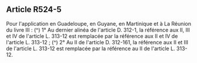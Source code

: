 ## Article R524-5

Pour l'application en Guadeloupe, en Guyane, en Martinique et à La Réunion du livre III : (^)
1° Au dernier alinéa de l'article D. 312-1, la référence aux II, III et IV de l'article L. 313-12 est remplacée par
la référence aux II et IV de l'article L. 313-12 ; (^)
2° Au II de l'article D. 312-161, la référence aux II et III de l'article L. 313-12 est remplacée par la référence
au II de l'article L. 313-12.


